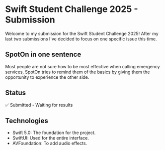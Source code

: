 # Swift Student Challenge 2025 - Submission
Welcome to my submission for the Swift Student Challenge 2025! After my last two submissions I've decided to focus on one specific issue this time.

## SpotOn in one sentence
Most people are not sure how to be most effective when calling emergency services, SpotOn tries to remind them of the basics by giving them the opportunity to experience the other side. 

## Status
✅ Submitted - Waiting for results

## Technologies
- Swift 5.0: The foundation for the project.  
- SwiftUI: Used for the entire interface.  
- AVFoundation: To add audio effects.  
